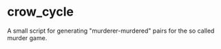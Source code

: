 # crow_cycle
A small script for generating "murderer-murdered" pairs for the so called murder game.
